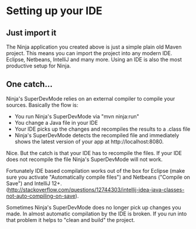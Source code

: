 Setting up your IDE
===================

Just import it
--------------

The Ninja application you created above is just a simple plain old Maven project. 
This means you can import the project into any modern IDE. 
Eclipse, Netbeans, IntelliJ and many more. 
Using an IDE is also the most productive setup for Ninja. 

One catch...
------------

Ninja's SuperDevMode relies on an external compiler to compile your sources.
Basically the flow is:

 * You run Ninja's SuperDevMode via "mvn ninja:run"
 * You change a Java file in your IDE
 * Your IDE picks up the changes and recompiles the results to a .class file
 * Ninja's SuperDevMode detects the recompiled file and immediately shows the latest
   version of your app at http://localhost:8080.

Nice. But the catch is that your IDE has to recompile the files. If your IDE
does not recompile the file Ninja's SuperDevMode will not work.

Fortunately IDE based compilation works out of the box for Eclipse (make sure you activate "Automatically compile files") 
and Netbeans ("Compile on Save") and IntelliJ 12+.
(http://stackoverflow.com/questions/12744303/intellij-idea-java-classes-not-auto-compiling-on-save).

<div class="alert alert-info">
Sometimes Ninja's SuperDevMode does no longer pick up changes you made.
In almost automatic compilation by the IDE is broken. If you run into that problem
it helps to "clean and build" the project.
</div>